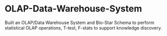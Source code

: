 # OLAP-Data-Warehouse-System

Built an OLAP/Data Warehouse System and Bio-Star Schema to perform statistical OLAP operations, T-test, F-stats to support knowledge discovery.
